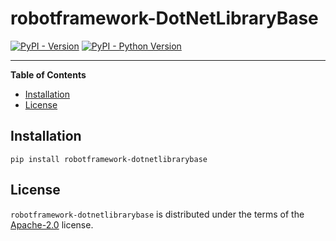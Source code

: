 <!--
SPDX-FileCopyrightText: 2024 Daniel Biehl <daniel.biehl@imbus.de>

SPDX-License-Identifier: Apache-2.0
-->

# robotframework-DotNetLibraryBase

[![PyPI - Version](https://img.shields.io/pypi/v/robotframework-dotnetlibrarybase.svg)](https://pypi.org/project/robotframework-dotnetlibrarybase)
[![PyPI - Python Version](https://img.shields.io/pypi/pyversions/robotframework-dotnetlibrarybase.svg)](https://pypi.org/project/robotframework-dotnetlibrarybase)

-----

**Table of Contents**

- [Installation](#installation)
- [License](#license)

## Installation

```console
pip install robotframework-dotnetlibrarybase
```

## License

`robotframework-dotnetlibrarybase` is distributed under the terms of the [Apache-2.0](https://spdx.org/licenses/Apache-2.0.html) license.
